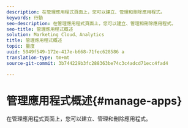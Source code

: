 ```yaml
---
description: 在管理應用程式頁面上，您可以建立、管理和刪除應用程式。
keywords: 行動
seo-description: 在管理應用程式頁面上，您可以建立、管理和刪除應用程式。
seo-title: 管理應用程式概述
solution: Marketing Cloud、Analytics
title: 管理應用程式概述
topic: 量度
uuid: 5949f549-172e-417e-b668-71fec628586 a
translation-type: tm+mt
source-git-commit: 3b744229b3fc288363be74c3c4adcd71ecc4fad4

---
```



# 管理應用程式概述{#manage-apps}

在管理應用程式頁面上，您可以建立、管理和刪除應用程式。
